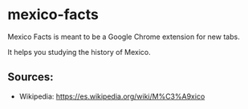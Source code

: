 # mexico-facts
Mexico Facts is meant to be a Google Chrome extension for new tabs.

It helps you studying the history of Mexico.

## Sources:
- Wikipedia: https://es.wikipedia.org/wiki/M%C3%A9xico
